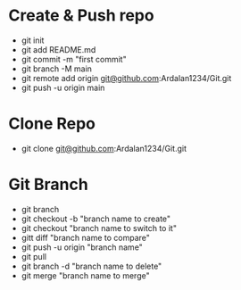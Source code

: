 # Create & Push repo

* git init
* git add README.md
* git commit -m "first commit"
* git branch -M main
* git remote add origin git@github.com:Ardalan1234/Git.git
* git push -u origin main

# Clone Repo

* git clone git@github.com:Ardalan1234/Git.git

# Git Branch

* git branch
* git checkout -b "branch name to create"
* git checkout "branch name to switch to it"
* gitt diff "branch name to compare"
* git push -u origin "branch name"
* git pull
* git branch -d "branch name to delete"
* git merge "branch name to merge"
